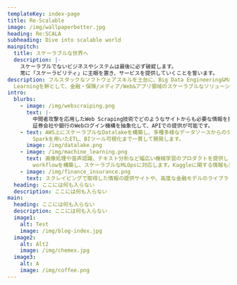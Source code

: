 ```yaml
---
templateKey: index-page
title: Re-Scalable
image: /img/wallpaperbetter.jpg
heading: Re:SCALA
subheading: Dive into scalable world
mainpitch:
  title: スケーラブルな世界へ
  description: |-
    スケーラブルでないビジネスやシステムは最後に必ず破綻します。
    常に「スケーラビリティ」に主眼を置き、サービスを提供していくことを誓います。
description: フルスタックなソフトウェアスキルを土台に、Big Data Engineering&Machine
  Learningを幹として、金融・保険/メディア/Web&アプリ領域のスケーラブルなソリューションを提供していきます。
intro:
  blurbs:
    - image: /img/webscraiping.png
      text: |-
        中間者攻撃を応用したWeb Scraping技術でどのようなサイトからも必要な情報を抜き出します。
        証券会社や銀行のWebログイン機構を抽象化して、APIでの提供が可能です。
    - text: AWS上にスケーラブルなDatalakeを構築し、多種多様なデータソースからのデータ取得から、Apache
        Sparkを用いたETL、BIツール可視化まで一貫して開発します。
      image: /img/datalake.png
    - image: /img/machine_learning.png
      text: 画像処理や音声認識、テキスト分析など幅広い機械学習のプロダクトを提供します。特に、SageMaker上でML
        workflowを構築し、スケーラブルなMLOpsに対応します。Kaggleに関する情報も発信していきます。
    - image: /img/finance_insurance.png
      text: スクレイピングで取得した情報の提供サイトや、高度な金融モデルのライブラリ、自動売買プログラムを提供していきます。アクチュアリーや統計検定など確率統計分野の情報発信もしていきます。
  heading: ここには何も入らない
  description: ここには何も入らない
main:
  heading: ここには何も入らない
  description: ここには何も入らない
  image1:
    alt: Test
    image: /img/blog-index.jpg
  image2:
    alt: Alt2
    image: /img/chemex.jpg
  image3:
    alt: A
    image: /img/coffee.png
---
```

